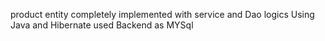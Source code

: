 product entity completely implemented with service and Dao logics Using Java and Hibernate used Backend as MYSql
